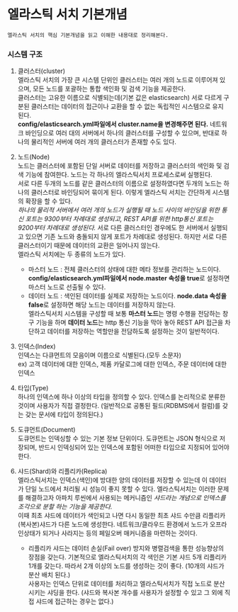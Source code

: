 # 엘라스틱 서치 기본개념
```
엘라스틱 서치의 핵심 기본개념을 읽고 이해한 내용대로 정리해본다.
```
### 시스템 구조
1. 클러스터(cluster)  
엘라스틱 서치의 가장 큰 시스템 단위인 클러스터는 여러 개의 노드로 이루어져 있으며, 모든 노드를 포괄하는 통합 색인화 및 검색 기능을 제공한다.  
클러스터는 고유한 이름으로 식별되는데(기본 값은 elasticsearch) 서로 다르게 구분된 클러스터는 데이터의 접근이나 교환을 할 수 없는 독립적인 시스템으로 유지 된다.  
**config/elasticsearch.yml파일에서 cluster.name을 변경해주면 된다.** 네트워크 바인딩으로 여러 대의 서버에서 하나의 클러스터를 구성할 수 있으며, 반대로 하나의 물리적인 서버에 여러 개의 클러스터가 존재할 수도 있다.

2. 노드(Node)  
노드는 클러스터에 포함된 단일 서버로 데이터를 저장하고 클러스터의 색인화 및 검색 기능에 참여한다. 노드는 각 하나의 엘라스틱서치 프로세스로써 실행된다.   
서로 다른 두개의 노드를 같은 클러스터의 이름으로 설정하였다면 두개의 노드는 하나의 클러스터로 바인딩되어 묶이게 된다. 이렇게 엘라스틱 서치는 간단하게 시스템의 확장을 할 수 있다.  
*하나의 물리적 서버에서 여러 개의 노드가 실행될 때 노드 사이의 바인딩을 위한 통신 포트는 9300부터 차례대로 생성되고, REST API를 위한 http통신 포트는 9200부터 차례대로 생성된다.*
서로 다른 클러스터인 경우에도 한 서버에서 실행되고 있으면 기존 노드와 충돌되지 않게 포트가 차례대로 생성된다. 하지만 서로 다른 클러스터이기 때문에 데이터의 교환은 일어나지 않는다.  
엘라스틱 서치에는 두 종류의 노드가 있다.
   - 마스터 노드 : 전체 클러스터의 상태에 대한 메타 정보를 관리하는 노드이다. **config/elasticsearch.yml파일에서 node.master 속성을 true**로 설정하면 마스터 노드로 선출될 수 있다.
   - 데이터 노드 : 색인된 데이터를 실제로 저장하는 노드이다. **node.data 속성을 false**로 설정하면 해당 노드는 데이터를 저장하지 않는다.  
엘라스틱서치 시스템을 구성할 때 보통 **마스터 노드**는 명령 수행을 전담하는 창구 기능을 하며 **데이터 노드**는 http 통신 기능을 막아 놓아 REST API 접근을 차단하고 데이터를 저장하는 역할만을 전담하도록 설정하는 것이 일반적이다.

3. 인덱스(Index)  
인덱스는 다큐먼트의 모음이며 이름으로 식별된다.(모두 소문자)  
ex) 고객 데이터에 대한 인덱스, 제품 카달로그에 대한 인덱스, 주문 데이터에 대한 인덱스

4. 타입(Type)  
하나의 인덱스에 하나 이상의 타입을 정의할 수 있다. 인덱스를 논리적으로 분류한 것이며 사용자가 직접 결정한다. (일반적으로 공통된 필드(RDBMS에서 컬럼)를 갖는 갖는 문서에 타입이 정의된다.)

5. 도큐먼트(Document)  
도큐먼트는 인덱싱할 수 있는 기본 정보 단위이다. 도큐먼트는 JSON 형식으로 저장되며, 반드시 인덱싱되어 있는 인덱스에 포함된 어떠한 타입으로 지정되어 있어야 한다.

6. 샤드(Shard)와 리플리카(Replica)  
엘라스틱서치는 인덱스(색인)에 방대한 양의 데이터를 저장할 수 있는데 이 데이터가 단일 노드에서 처리될 시 성능이 좋지 못할 수 있다. 엘라스틱서치는 이러한 문제를 해결하고자 아파치 루씬에서 사용되는 메커니즘인 *샤드라는 개념으로 인덱스를 조각으로 분할 하는 기능을 제공한다.*  
 이때 최초 샤드에 데이터가 색인되고 나면 다시 동일한 최초 샤드 수만큼 리플리카(복사본)샤드가 다른 노드에 생성한다. 네트워크/클라우드 환경에서 노드가 오프라인상태가 되거나 사라지는 등의 페일오버 매커니즘을 마련하는 것이다.
   - 리플리카 샤드는 데이터 손실(Fail over) 방지와 병렬검색을 통한 성능향상의 장점을 갖는다. 
  기본적으로 엘라스틱서치의 각 색인은 기본 샤드 5개 리플리카 1개를 갖는다. 따라서 2개 이상의 노드를 생성하는 것이 좋다. (10개의 샤드가 분산 배치 된다.)   
  사용자는 인덱스 단위로 데이터를 처리하고 엘라스틱서치가 직접 노드로 분산시키는 샤딩을 한다. (샤드와 복사본 개수를 사용자가 설정할 수 있고 그 외에 직접 샤드에 접근하는 경우는 없다.)
